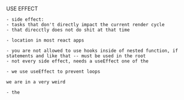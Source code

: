 USE EFFECT

    - side effect:
    - tasks that don't directly impact the current render cycle
    - that direcctly does not do shit at that time

    - location in most react apps

    - you are not allowed to use hooks inside of nested function, if statements and like that -- must be used in the root
    - not every side effect, needs a useEffect one of the 

    - we use useEffect to prevent loops

    we are in a very weird

    - the